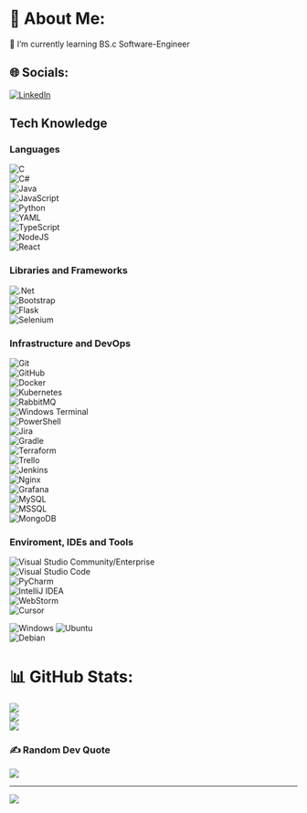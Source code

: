 # 💫 About Me:
🌱 I’m currently learning BS.c Software-Engineer <br>


## 🌐 Socials:
[![LinkedIn](https://img.shields.io/badge/LinkedIn-%230077B5.svg?logo=linkedin&logoColor=white)](https://linkedin.com/in/matan-shabi) 



## Tech Knowledge

### Languages
![C](https://img.shields.io/badge/c-%2300599C.svg?style=plastic&logo=c&logoColor=white)  
![C#](https://img.shields.io/badge/c%23-%23239120.svg?style=plastic&logo=csharp&logoColor=white)  
![Java](https://img.shields.io/badge/java-%23ED8B00.svg?style=plastic&logo=openjdk&logoColor=white)  
![JavaScript](https://img.shields.io/badge/javascript-%23323330.svg?style=plastic&logo=javascript&logoColor=white)  
![Python](https://img.shields.io/badge/python-3670A0?style=plastic&logo=python&logoColor=white)  
![YAML](https://img.shields.io/badge/yaml-%23ffffff.svg?style=plastic&logo=yaml&logoColor=white)  
![TypeScript](https://img.shields.io/badge/typescript-%23007ACC.svg?style=plastic&logo=typescript&logoColor=white)  
![NodeJS](https://img.shields.io/badge/node.js-6DA55F?style=plastic&logo=node.js&logoColor=white)  
![React](https://img.shields.io/badge/react-%2320232a.svg?style=plastic&logo=react&logoColor=white)  

### Libraries and Frameworks
![.Net](https://img.shields.io/badge/.NET-5C2D91?style=plastic&logo=.net&logoColor=white)  
![Bootstrap](https://img.shields.io/badge/bootstrap-%238511FA.svg?style=plastic&logo=bootstrap&logoColor=white)  
![Flask](https://img.shields.io/badge/flask-%23000.svg?style=plastic&logo=flask&logoColor=white)  
![Selenium](https://img.shields.io/badge/selenium-%2343B02A.svg?style=plastic&logo=selenium&logoColor=white)  

### Infrastructure and DevOps
![Git](https://img.shields.io/badge/git-%23F05033.svg?style=plastic&logo=git&logoColor=white)  
![GitHub](https://img.shields.io/badge/github-%23121011.svg?style=plastic&logo=github&logoColor=white)  
![Docker](https://img.shields.io/badge/docker-%230db7ed.svg?style=plastic&logo=docker&logoColor=white)  
![Kubernetes](https://img.shields.io/badge/kubernetes-%23326ce5.svg?style=plastic&logo=kubernetes&logoColor=white)  
![RabbitMQ](https://img.shields.io/badge/rabbitmq-%23FF6600.svg?style=plastic&logo=rabbitmq&logoColor=white)  
![Windows Terminal](https://img.shields.io/badge/Windows%20Terminal-%234D4D4D.svg?style=plastic&logo=windows-terminal&logoColor=white)  
![PowerShell](https://img.shields.io/badge/PowerShell-%235391FE.svg?style=plastic&logo=powershell&logoColor=white)  
![Jira](https://img.shields.io/badge/jira-%230A0FFF.svg?style=plastic&logo=jira&logoColor=white)  
![Gradle](https://img.shields.io/badge/gradle-%2302303A.svg?style=plastic&logo=gradle&logoColor=white)  
![Terraform](https://img.shields.io/badge/terraform-%235835CC.svg?style=plastic&logo=terraform&logoColor=white)  
![Trello](https://img.shields.io/badge/trello-%23026AA7.svg?style=plastic&logo=trello&logoColor=white)  
![Jenkins](https://img.shields.io/badge/jenkins-%232C5263.svg?style=plastic&logo=jenkins&logoColor=white)  
![Nginx](https://img.shields.io/badge/nginx-%23009639.svg?style=plastic&logo=nginx&logoColor=white)  
![Grafana](https://img.shields.io/badge/grafana-%23F46800.svg?style=plastic&logo=grafana&logoColor=white)  
![MySQL](https://img.shields.io/badge/mysql-%234479A1.svg?style=plastic&logo=mysql&logoColor=white)  
![MSSQL](https://img.shields.io/badge/mssql-%23CC2927.svg?style=plastic&logo=microsoft-sql-server&logoColor=white)  
![MongoDB](https://img.shields.io/badge/mongodb-%234ea94b.svg?style=plastic&logo=mongodb&logoColor=white)  

### Enviroment, IDEs and Tools
![Visual Studio Community/Enterprise](https://img.shields.io/badge/Visual%20Studio-%237e10cc.svg?style=plastic&logo=visual-studio&logoColor=white)  
![Visual Studio Code](https://img.shields.io/badge/Visual%20Studio%20Code-%23007ACC.svg?style=plastic&logo=visual-studio-code&logoColor=white)  
![PyCharm](https://img.shields.io/badge/pycharm-%23000000.svg?style=plastic&logo=pycharm&logoColor=white)  
![IntelliJ IDEA](https://img.shields.io/badge/intellij%20idea-%23000000.svg?style=plastic&logo=intellij-idea&logoColor=white)  
![WebStorm](https://img.shields.io/badge/webstorm-%23000000.svg?style=plastic&logo=webstorm&logoColor=white)  
![Cursor](https://img.shields.io/badge/cursor-%23000000.svg?style=plastic&logo=cursor&logoColor=white) 

![Windows](https://img.shields.io/badge/Windows%2011-%230078D6.svg?style=plastic&logo=windows&logoColor=white) 
![Ubuntu](https://img.shields.io/badge/Ubuntu-%23E95420.svg?style=plastic&logo=ubuntu&logoColor=white)  
![Debian](https://img.shields.io/badge/Debian-%23A81D33.svg?style=plastic&logo=debian&logoColor=white)   

# 📊 GitHub Stats:
![](https://github-readme-stats.vercel.app/api?username=MaTaN-DeHater&theme=react&hide_border=true&include_all_commits=true&count_private=true)<br/>
![](https://github-readme-streak-stats.herokuapp.com/?user=MaTaN-DeHater&theme=react&hide_border=true)<br/>
![](https://github-readme-stats.vercel.app/api/top-langs/?username=MaTaN-DeHater&theme=react&hide_border=true&include_all_commits=true&count_private=true&layout=compact)

### ✍️ Random Dev Quote
![](https://quotes-github-readme.vercel.app/api?type=vetical&theme=tokyonight)

---
[![](https://visitcount.itsvg.in/api?id=MaTaN-DeHater&icon=10&color=13)](https://visitcount.itsvg.in)

<!-- Proudly created with GPRM ( https://gprm.itsvg.in ) -->
